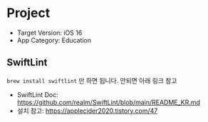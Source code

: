 # Project


* Target Version: iOS 16
* App Category: Education



## SwiftLint

`brew install swiftlint` 만 하면 됩니다. 안되면 아래 링크 참고

* SwiftLint Doc: https://github.com/realm/SwiftLint/blob/main/README_KR.md
* 설치 참고: https://applecider2020.tistory.com/47
